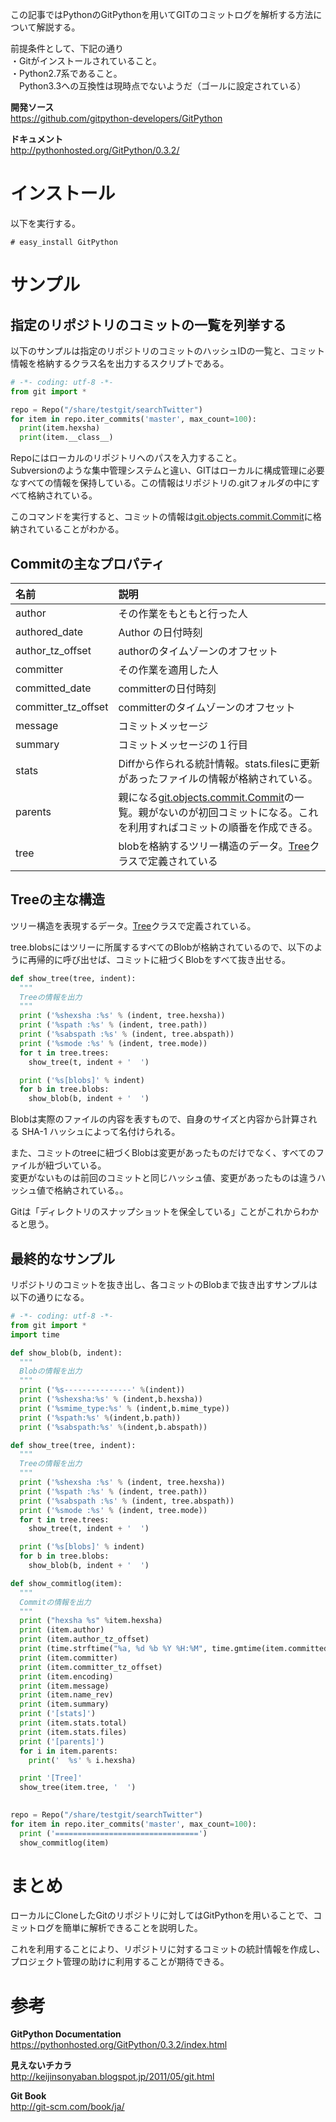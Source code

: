 この記事ではPythonのGitPythonを用いてGITのコミットログを解析する方法について解説する。  
  
前提条件として、下記の通り  
・Gitがインストールされていること。  
・Python2.7系であること。  
　Python3.3への互換性は現時点でないようだ（ゴールに設定されている）  
  
 __開発ソース__   
https://github.com/gitpython-developers/GitPython  
  
 __ドキュメント__   
http://pythonhosted.org/GitPython/0.3.2/  
  
# インストール  
  
以下を実行する。  
  
```
# easy_install GitPython
```  
  
# サンプル  
  
## 指定のリポジトリのコミットの一覧を列挙する  
  
以下のサンプルは指定のリポジトリのコミットのハッシュIDの一覧と、コミット情報を格納するクラス名を出力するスクリプトである。  
  
```py
# -*- coding: utf-8 -*-
from git import *

repo = Repo("/share/testgit/searchTwitter")
for item in repo.iter_commits('master', max_count=100):
  print(item.hexsha)
  print(item.__class__)

```  
  
Repoにはローカルのリポジトリへのパスを入力すること。  
Subversionのような集中管理システムと違い、GITはローカルに構成管理に必要なすべての情報を保持している。この情報はリポジトリの.gitフォルダの中にすべて格納されている。  
  
このコマンドを実行すると、コミットの情報は[git.objects.commit.Commit](http://pythonhosted.org/GitPython/0.3.2/reference.html#module-git.objects.commit "git.objects.commit.Commit")に格納されていることがわかる。  
  
## Commitの主なプロパティ  
  
|名前|説明|  
|:---|:---|  
|author|その作業をもともと行った人|  
|authored_date|Author の日付時刻|  
|author_tz_offset|authorのタイムゾーンのオフセット|  
|committer|その作業を適用した人|  
|committed_date|committerの日付時刻|  
|committer_tz_offset|committerのタイムゾーンのオフセット|  
|message|コミットメッセージ|  
|summary|コミットメッセージの１行目|  
|stats|Diffから作られる統計情報。stats.filesに更新があったファイルの情報が格納されている。|  
|parents|親になる[git.objects.commit.Commit](http://pythonhosted.org/GitPython/0.3.2/reference.html#module-git.objects.commit "git.objects.commit.Commit")の一覧。親がないのが初回コミットになる。これを利用すればコミットの順番を作成できる。|  
|tree|blobを格納するツリー構造のデータ。[Tree](http://pythonhosted.org/GitPython/0.3.2/reference.html#module-git.objects.tree "Tree")クラスで定義されている|  
  
## Treeの主な構造  
ツリー構造を表現するデータ。[Tree](http://pythonhosted.org/GitPython/0.3.2/reference.html#module-git.objects.tree "Tree")クラスで定義されている。  
  
tree.blobsにはツリーに所属するすべてのBlobが格納されているので、以下のように再帰的に呼び出せば、コミットに紐づくBlobをすべて抜き出せる。  
  
```py
def show_tree(tree, indent):
  """
  Treeの情報を出力
  """
  print ('%shexsha :%s' % (indent, tree.hexsha))
  print ('%spath :%s' % (indent, tree.path))
  print ('%sabspath :%s' % (indent, tree.abspath))
  print ('%smode :%s' % (indent, tree.mode))
  for t in tree.trees:
    show_tree(t, indent + '  ')

  print ('%s[blobs]' % indent)
  for b in tree.blobs:
    show_blob(b, indent + '  ')
```  
  
  
Blobは実際のファイルの内容を表すもので、自身のサイズと内容から計算される SHA-1 ハッシュによって名付けられる。  
  
また、コミットのtreeに紐づくBlobは変更があったものだけでなく、すべてのファイルが紐づいている。  
変更がないものは前回のコミットと同じハッシュ値、変更があったものは違うハッシュ値で格納されている。。  
  
Gitは「ディレクトリのスナップショットを保全している」ことがこれからわかると思う。  
  
## 最終的なサンプル  
リポジトリのコミットを抜き出し、各コミットのBlobまで抜き出すサンプルは以下の通りになる。  
  
```py
# -*- coding: utf-8 -*-
from git import *
import time

def show_blob(b, indent):
  """
  Blobの情報を出力
  """
  print ('%s---------------' %(indent))
  print ('%shexsha:%s' % (indent,b.hexsha))
  print ('%smime_type:%s' % (indent,b.mime_type))
  print ('%spath:%s' %(indent,b.path))
  print ('%sabspath:%s' %(indent,b.abspath))

def show_tree(tree, indent):
  """
  Treeの情報を出力
  """
  print ('%shexsha :%s' % (indent, tree.hexsha))
  print ('%spath :%s' % (indent, tree.path))
  print ('%sabspath :%s' % (indent, tree.abspath))
  print ('%smode :%s' % (indent, tree.mode))
  for t in tree.trees:
    show_tree(t, indent + '  ')

  print ('%s[blobs]' % indent)
  for b in tree.blobs:
    show_blob(b, indent + '  ')

def show_commitlog(item):
  """
  Commitの情報を出力
  """
  print ("hexsha %s" %item.hexsha)
  print (item.author)
  print (item.author_tz_offset)
  print (time.strftime("%a, %d %b %Y %H:%M", time.gmtime(item.committed_date)))
  print (item.committer)
  print (item.committer_tz_offset)
  print (item.encoding)
  print (item.message)
  print (item.name_rev)
  print (item.summary)
  print ('[stats]')
  print (item.stats.total)
  print (item.stats.files)
  print ('[parents]')
  for i in item.parents:
    print('  %s' % i.hexsha)

  print '[Tree]'
  show_tree(item.tree, '  ')
    

repo = Repo("/share/testgit/searchTwitter")
for item in repo.iter_commits('master', max_count=100):
  print ('================================')
  show_commitlog(item)

```  
  
# まとめ  
ローカルにCloneしたGitのリポジトリに対してはGitPythonを用いることで、コミットログを簡単に解析できることを説明した。  
  
これを利用することにより、リポジトリに対するコミットの統計情報を作成し、プロジェクト管理の助けに利用することが期待できる。  
  
# 参考  
 __GitPython Documentation__   
https://pythonhosted.org/GitPython/0.3.2/index.html  
  
 __見えないチカラ__   
http://keijinsonyaban.blogspot.jp/2011/05/git.html  
  
 __Git Book__   
http://git-scm.com/book/ja/  
